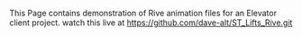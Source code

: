 This Page contains demonstration of Rive animation files for an Elevator client project. 
watch this live at https://github.com/dave-alt/ST_Lifts_Rive.git
